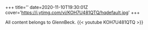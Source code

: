 +++
title=''
date=2020-11-10T19:30:01Z
cover='https://i.ytimg.com/vi/KOH7U481QTQ/hqdefault.jpg'
+++

All content belongs to GlennBeck.
{{< youtube KOH7U481QTQ >}}
